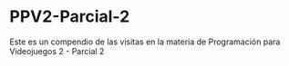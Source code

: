 # PPV2-Parcial-2
Este es un compendio de las visitas en la materia de Programación para Videojuegos 2 - Parcial 2
